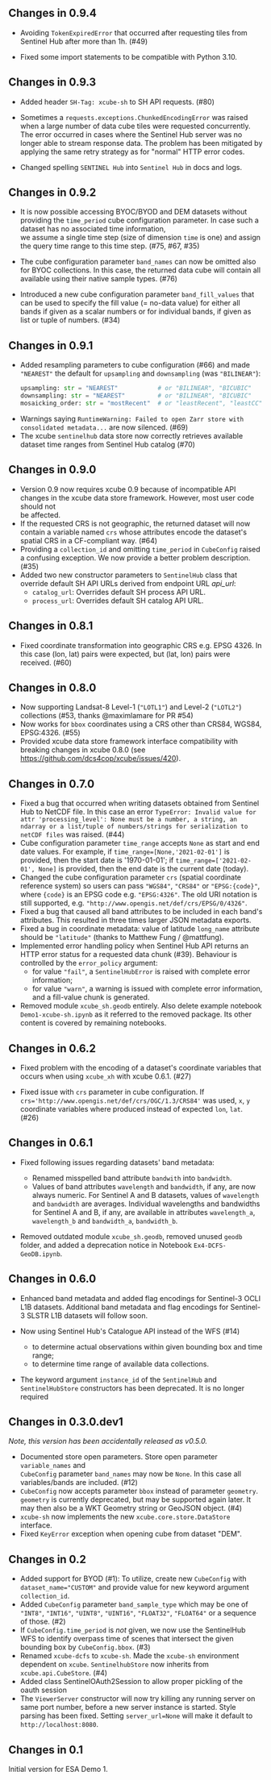 ## Changes in 0.9.4

* Avoiding `TokenExpiredError` that occurred after 
  requesting tiles from Sentinel Hub after more than 1h. (#49)

* Fixed some import statements to be compatible with Python 3.10.

## Changes in 0.9.3

* Added header `SH-Tag: xcube-sh` to SH API requests. (#80)

* Sometimes a `requests.exceptions.ChunkedEncodingError` was raised
  when a large number of data cube tiles were requested concurrently.
  The error occurred in cases where the Sentinel Hub server was no longer
  able to stream response data. The problem has been mitigated by  
  applying the same retry strategy as for "normal" HTTP error codes.

* Changed spelling `SENTINEL Hub` into `Sentinel Hub` in docs and logs.

## Changes in 0.9.2

* It is now possible accessing BYOC/BYOD and DEM datasets without
  providing the `time_period` cube configuration parameter. 
  In case such a dataset has no associated time information,  
  we assume a single time step (size of dimension `time` is one)
  and assign the query time range to this time step. (#75, #67, #35)

* The cube configuration parameter `band_names` can now be omitted
  also for BYOC collections. In this case, the returned data cube 
  will contain all available using their native sample types. (#76)

* Introduced a new cube configuration parameter `band_fill_values` 
  that can be used to specify the fill value (= no-data value)
  for either all bands if given as a scalar numbers or for individual bands,
  if given as list or tuple of numbers. (#34)


## Changes in 0.9.1

* Added resampling parameters to cube configuration (#66) and
  made `"NEAREST"` the default for `upsampling` and `downsampling` 
  (was `"BILINEAR"`):
  ```python
  upsampling: str = "NEAREST"           # or "BILINEAR", "BICUBIC"
  downsampling: str = "NEAREST"         # or "BILINEAR", "BICUBIC"
  mosaicking_order: str = "mostRecent"  # or "leastRecent", "leastCC"
  ```
* Warnings saying 
  `RuntimeWarning: Failed to open Zarr store with consolidated metadata...`
  are now silenced. (#69)
* The xcube `sentinelhub` data store now correctly retrieves available
  dataset time ranges from Sentinel Hub catalog (#70)

## Changes in 0.9.0

* Version 0.9 now requires xcube 0.9 because of incompatible API changes 
  in the xcube data store framework. However, most user code should not  
  be affected.
* If the requested CRS is not geographic, the returned dataset will 
  now contain a variable named `crs` whose attributes encode the 
  dataset's spatial CRS in a CF-compliant way. (#64)
* Providing a `collection_id` and omitting `time_period` in `CubeConfig`
  raised a confusing exception. We now provide a better problem
  description. (#35)
* Added two new constructor parameters to `SentinelHub` class that override
  default SH API URLs derived from endpoint URL *api_url*:
  - `catalog_url`: Overrides default SH process API URL.
  - `process_url`: Overrides default SH catalog API URL.

## Changes in 0.8.1

* Fixed coordinate transformation into geographic CRS e.g. EPSG 4326. 
  In this case (lon, lat) pairs were expected, but (lat, lon) pairs 
  were received. (#60)
 
## Changes in 0.8.0

* Now supporting Landsat-8 Level-1 (`"LOTL1"`) and Level-2 (`"LOTL2"`) collections (#53, thanks @maximlamare for PR #54)
* Now works for `bbox` coordinates using a CRS other than CRS84, WGS84, EPSG:4326. (#55)
* Provided xcube data store framework interface compatibility with 
  breaking changes in xcube 0.8.0 (see https://github.com/dcs4cop/xcube/issues/420).

## Changes in 0.7.0

* Fixed a bug that occurred when writing datasets obtained from Sentinel Hub to NetCDF file.
  In this case an error 
  `TypeError: Invalid value for attr 'processing_level': None must be a number, a string, an ndarray or a list/tuple of numbers/strings for serialization to netCDF files`
  was raised. (#44)
* Cube configuration parameter `time_range` accepts `None` as start and end date values. For example,
  if `time_range=[None,'2021-02-01']` is provided, then the start date is '1970-01-01'; 
  if `time_range=['2021-02-01', None]` is provided, then the end date is the current date (today). 
* Changed the cube configuration parameter `crs` (spatial coordinate reference system)
  so users can pass `"WGS84"`, `"CRS84"` or `"EPSG:{code}"`, where `{code}` is an EPSG 
  code e.g. `"EPSG:4326"`. The old URI notation is still supported, e.g.
  `"http://www.opengis.net/def/crs/EPSG/0/4326"`.
* Fixed a bug that caused all band attributes to be included in each band's attributes.
  This resulted in three times larger JSON metadata exports.  
* Fixed a bug in coordinate metadata: value of latitude `long_name` attribute should be 
  `"latitude"` (thanks to Matthew Fung / @mattfung).
* Implemented error handling policy when Sentinel Hub API returns an HTTP error status 
  for a requested data chunk (#39). 
  Behaviour is controlled by the `error_policy` argument:
  - for value `"fail"`, a `SentinelHubError` is raised with complete error information;
  - for value `"warn"`, a warning is issued with complete error information, and a 
    fill-value chunk is generated.
* Removed module `xcube_sh.geodb` entirely. Also delete example notebook 
  `Demo1-xcube-sh.ipynb` as it referred to the removed package. Its other content 
  is covered by remaining notebooks.

## Changes in 0.6.2

* Fixed problem with the encoding of a dataset's coordinate variables that occurs 
  when using `xcube_xh` with xcube 0.6.1. (#27)

* Fixed issue with `crs` parameter in cube configuration. 
  If `crs='http://www.opengis.net/def/crs/OGC/1.3/CRS84'` was used, `x`, `y` coordinate 
  variables where produced instead of expected `lon`, `lat`. (#26)

## Changes in 0.6.1

* Fixed following issues regarding datasets' band metadata:
  - Renamed misspelled band attribute `bandwith` into `bandwidth`.
  - Values of band attributes `wavelength` and `bandwidth`, if any, are now 
    always numeric. For Sentinel A and B datasets, values of `wavelength` and `bandwidth` 
    are averages.
    Individual wavelengths and bandwidths for Sentinel A and B, if any, are available 
    in attributes `wavelength_a`, `wavelength_b` and `bandwidth_a`, `bandwidth_b`.    

* Removed outdated module `xcube_sh.geodb`, removed unused `geodb` folder, and added a 
  deprecation notice in Notebook `Ex4-DCFS-GeoDB.ipynb`. 

## Changes in 0.6.0

* Enhanced band metadata and added flag encodings for Sentinel-3 OCLI L1B datasets. 
  Additional band metadata and flag encodings for Sentinel-3 SLSTR L1B datasets will follow soon. 
   
* Now using Sentinel Hub's Catalogue API instead of the WFS (#14)
  - to determine actual observations within given bounding box and time range;
  - to determine time range of available data collections.  

* The keyword argument `instance_id` of the `SentinelHub` and `SentinelHubStore` constructors
  has been deprecated. It is no longer required    

## Changes in 0.3.0.dev1
 
*Note, this version has been accidentally released as v0.5.0.*

* Documented store open parameters. Store open parameter `variable_names` and  
  `CubeConfig` parameter `band_names` may now be `None`. In this case all 
  variables/bands are included. (#12)
* `CubeConfig` now accepts parameter `bbox` instead of parameter `geometry`.
  `geometry` is currently deprecated, but may be supported again later. 
  It may then also be a WKT Geometry string or GeoJSON object. (#4)
* `xcube-sh` now implements the new `xcube.core.store.DataStore` interface.
* Fixed `KeyError` exception when opening cube from dataset "DEM".

## Changes in 0.2

* Added support for BYOD (#1): To utilize, create new `CubeConfig` 
  with `dataset_name="CUSTOM"` and provide value for new 
  keyword argument `collection_id`.
* Added `CubeConfig` parameter `band_sample_type` which may be one
  of `"INT8"`, `"INT16"`, `"UINT8"`, `"UINT16"`, `"FLOAT32"`, `"FLOAT64"` or a sequence of those. (#2)   
* If `CubeConfig.time_period` is *not* given, we now use the SentinelHub WFS 
  to identify overpass time of scenes that intersect the given bounding box by 
  `CubeConfig.bbox`. (#3)  
* Renamed `xcube-dcfs` to `xcube-sh`. Made the `xcube-sh` environment dependent 
  on `xcube`. `SentinelhubStore` now inherits from `xcube.api.CubeStore`. (#4)  
* Added class SentinelOAuth2Session to allow proper pickling of the oauth session 
* The `ViewerServer` constructor will now try killing any running server on same port number, 
  before a new server instance is started. Style parsing has been fixed.
  Setting `server_url=None` will make it default to `http://localhost:8080`. 


## Changes in 0.1
 
Initial version for ESA Demo 1.
